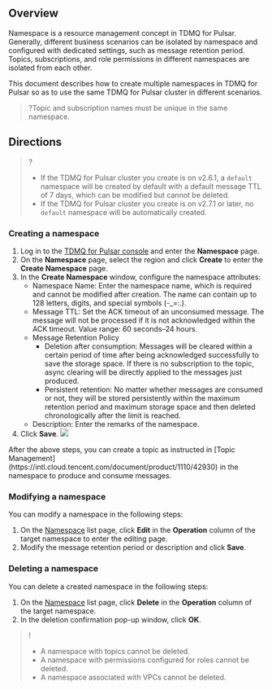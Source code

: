 ## Overview

Namespace is a resource management concept in TDMQ for Pulsar. Generally, different business scenarios can be isolated by namespace and configured with dedicated settings, such as message retention period. Topics, subscriptions, and role permissions in different namespaces are isolated from each other.

This document describes how to create multiple namespaces in TDMQ for Pulsar so as to use the same TDMQ for Pulsar cluster in different scenarios.

>?Topic and subscription names must be unique in the same namespace.

## Directions

>?
>
>- If the TDMQ for Pulsar cluster you create is on v2.6.1, a `default` namespace will be created by default with a default message TTL of 7 days, which can be modified but cannot be deleted.
>- If the TDMQ for Pulsar cluster you create is on v2.7.1 or later, no `default` namespace will be automatically created.

### Creating a namespace

1. Log in to the [TDMQ for Pulsar console](https://console.cloud.tencent.com/tdmq) and enter the **Namespace** page.
2. On the **Namespace** page, select the region and click **Create** to enter the **Create Namespace** page.
3. In the **Create Namespace** window, configure the namespace attributes:
   - Namespace Name: Enter the namespace name, which is required and cannot be modified after creation. The name can contain up to 128 letters, digits, and special symbols (-_=:.).
   - Message TTL: Set the ACK timeout of an unconsumed message. The message will not be processed if it is not acknowledged within the ACK timeout. Value range: 60 seconds–24 hours.
   - Message Retention Policy
     - Deletion after consumption: Messages will be cleared within a certain period of time after being acknowledged successfully to save the storage space. If there is no subscription to the topic, async clearing will be directly applied to the messages just produced.
     - Persistent retention: No matter whether messages are consumed or not, they will be stored persistently within the maximum retention period and maximum storage space and then deleted chronologically after the limit is reached.
   - Description: Enter the remarks of the namespace.
4. Click **Save**.
   ![](https://qcloudimg.tencent-cloud.cn/raw/d2157b367f36b52b76aaf2163a5190b9.png)




<dx-alert infotype="explain" title="Next steps:">
After the above steps, you can create a topic as instructed in [Topic Management](https://intl.cloud.tencent.com/document/product/1110/42930) in the namespace to produce and consume messages.
</dx-alert>



### Modifying a namespace

You can modify a namespace in the following steps:

1. On the [Namespace](https://console.cloud.tencent.com/tdmq/env) list page, click **Edit** in the **Operation** column of the target namespace to enter the editing page.
2. Modify the message retention period or description and click **Save**.

### Deleting a namespace

You can delete a created namespace in the following steps:

1. On the [Namespace](https://console.cloud.tencent.com/tdmq/env) list page, click **Delete** in the **Operation** column of the target namespace.
2. In the deletion confirmation pop-up window, click **OK**.

>!
>- A namespace with topics cannot be deleted.
>- A namespace with permissions configured for roles cannot be deleted.
>- A namespace associated with VPCs cannot be deleted.
